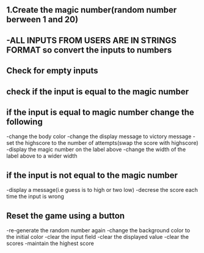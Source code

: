 <!-- Steps(user stories) -->

## 1.Create the magic number(random number berween 1 and 20)

## -ALL INPUTS FROM USERS ARE IN STRINGS FORMAT so convert the inputs to numbers

## Check for empty inputs

## check if the input is equal to the magic number

## if the input is equal to magic number change the following

-change the body color
-change the display message to victory message
-set the highscore to the number of attempts(swap the score with highscore)
-display the magic number on the label above
-change the width of the label above to a wider width

## if the input is not equal to the magic number

-display a message(i.e guess is to high or two low)
-decrese the score each time the input is wrong

## Reset the game using a button

-re-generate the random number again
-change the background color to the initial color
-clear the input field
-clear the displayed value
-clear the scores
-maintain the highest score
